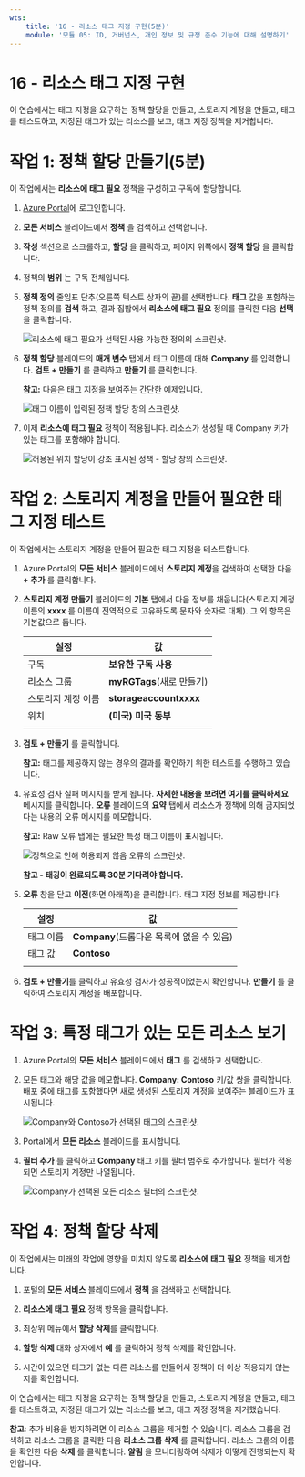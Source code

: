 ```yaml
---
wts:
    title: '16 - 리소스 태그 지정 구현(5분)'
    module: '모듈 05: ID, 거버넌스, 개인 정보 및 규정 준수 기능에 대해 설명하기'
---
```

# 16 - 리소스 태그 지정 구현

이 연습에서는 태그 지정을 요구하는 정책 할당을 만들고, 스토리지 계정을 만들고, 태그를 테스트하고, 지정된 태그가 있는 리소스를 보고, 태그 지정 정책을 제거합니다.

# 작업 1: 정책 할당 만들기(5분)

이 작업에서는 **리소스에 태그 필요** 정책을 구성하고 구독에 할당합니다. 

1. [Azure Portal](https://portal.azure.com)에 로그인합니다.

2. **모든 서비스** 블레이드에서 **정책** 을 검색하고 선택합니다.

3. **작성** 섹션으로 스크롤하고, **할당** 을 클릭하고, 페이지 위쪽에서 **정책 할당** 을 클릭합니다.

4. 정책의 **범위** 는 구독 전체입니다. 

5. **정책 정의** 줄임표 단추(오른쪽 텍스트 상자의 끝)를 선택합니다. **태그** 값을 포함하는 정책 정의를 **검색** 하고, 결과 집합에서 **리소스에 태그 필요** 정의를 클릭한 다음 **선택** 을 클릭합니다.

   ![리소스에 태그 필요가 선택된 사용 가능한 정의의 스크린샷.](../images/1701.png)

6. **정책 할당** 블레이드의 **매개 변수** 탭에서 태그 이름에 대해 **Company** 를 입력합니다. **검토 + 만들기** 를 클릭하고 **만들기** 를 클릭합니다.

    **참고:** 다음은 태그 지정을 보여주는 간단한 예제입니다. 

    ![태그 이름이 입력된 정책 할당 창의 스크린샷.](../images/1702.png)

7. 이제 **리소스에 태그 필요** 정책이 적용됩니다. 리소스가 생성될 때 Company 키가 있는 태그를 포함해야 합니다.

   ![허용된 위치 할당이 강조 표시된 정책 - 할당 창의 스크린샷.](../images/1703.png)

# 작업 2: 스토리지 계정을 만들어 필요한 태그 지정 테스트

이 작업에서는 스토리지 계정을 만들어 필요한 태그 지정을 테스트합니다. 

1. Azure Portal의 **모든 서비스** 블레이드에서 **스토리지 계정**을 검색하여 선택한 다음 **+ 추가** 를 클릭합니다.

2. **스토리지 계정 만들기** 블레이드의 **기본** 탭에서 다음 정보를 채웁니다(스토리지 계정 이름의 **xxxx** 를 이름이 전역적으로 고유하도록 문자와 숫자로 대체). 그 외 항목은 기본값으로 둡니다.

    | 설정 | 값 | 
    | --- | --- |
    | 구독 | **보유한 구독 사용** |
    | 리소스 그룹 | **myRGTags**(새로 만들기) |
    | 스토리지 계정 이름 | **storageaccountxxxx** |
    | 위치 | **(미국) 미국 동부** |
    | | |

3. **검토 + 만들기** 를 클릭합니다. 

    **참고:** 태그를 제공하지 않는 경우의 결과를 확인하기 위한 테스트를 수행하고 있습니다. 

4. 유효성 검사 실패 메시지를 받게 됩니다. **자세한 내용을 보려면 여기를 클릭하세요** 메시지를 클릭합니다. **오류** 블레이드의 **요약** 탭에서 리소스가 정책에 의해 금지되었다는 내용의 오류 메시지를 메모합니다.

    **참고:** Raw 오류 탭에는 필요한 특정 태그 이름이 표시됩니다. 

    ![정책으로 인해 허용되지 않음 오류의 스크린샷.](../images/1704.png)

    **참고 - 태깅이 완료되도록 30분 기다려야 합니다.** 

5. **오류** 창을 닫고 **이전**(화면 아래쪽)을 클릭합니다. 태그 지정 정보를 제공합니다. 

    | 설정 | 값 | 
    | --- | --- |
    | 태그 이름 | **Company**(드롭다운 목록에 없을 수 있음) |
    | 태그 값 | **Contoso** |
    | | |

6. **검토 + 만들기**를 클릭하고 유효성 검사가 성공적이었는지 확인합니다. **만들기** 를 클릭하여 스토리지 계정을 배포합니다. 

# 작업 3: 특정 태그가 있는 모든 리소스 보기

1. Azure Portal의 **모든 서비스** 블레이드에서 **태그** 를 검색하고 선택합니다.

2. 모든 태그와 해당 값을 메모합니다. **Company: Contoso** 키/값 쌍을 클릭합니다. 배포 중에 태그를 포함했다면 새로 생성된 스토리지 계정을 보여주는 블레이드가 표시됩니다. 

   ![Company와 Contoso가 선택된 태그의 스크린샷.](../images/1705.png)

3. Portal에서 **모든 리소스** 블레이드를 표시합니다.

4. **필터 추가** 를 클릭하고 **Company** 태그 키를 필터 범주로 추가합니다. 필터가 적용되면 스토리지 계정만 나열됩니다.

    ![Company가 선택된 모든 리소스 필터의 스크린샷.](../images/1706.png)

# 작업 4: 정책 할당 삭제

이 작업에서는 미래의 작업에 영향을 미치지 않도록 **리소스에 태그 필요** 정책을 제거합니다. 

1. 포털의 **모든 서비스** 블레이드에서 **정책** 을 검색하고 선택합니다.

2. **리소스에 태그 필요** 정책 항목을 클릭합니다.

3. 최상위 메뉴에서 **할당 삭제**를 클릭합니다.

4. **할당 삭제** 대화 상자에서 **예** 를 클릭하여 정책 삭제를 확인합니다.

5. 시간이 있으면 태그가 없는 다른 리소스를 만들어서 정책이 더 이상 적용되지 않는지를 확인합니다.

이 연습에서는 태그 지정을 요구하는 정책 할당을 만들고, 스토리지 계정을 만들고, 태그를 테스트하고, 지정된 태그가 있는 리소스를 보고, 태그 지정 정책을 제거했습니다.


**참고**: 추가 비용을 방지하려면 이 리소스 그룹을 제거할 수 있습니다. 리소스 그룹을 검색하고 리소스 그룹을 클릭한 다음 **리소스 그룹 삭제** 를 클릭합니다. 리소스 그룹의 이름을 확인한 다음 **삭제** 를 클릭합니다. **알림** 을 모니터링하여 삭제가 어떻게 진행되는지 확인합니다.
